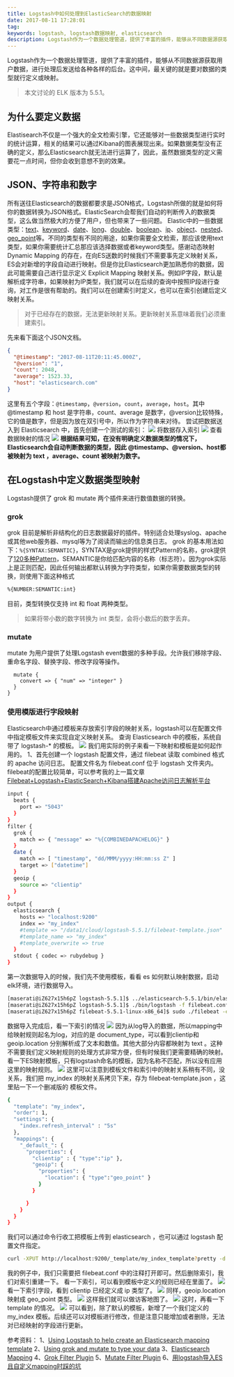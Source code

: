 ```yaml
---
title: Logstash中如何处理到ElasticSearch的数据映射
date: 2017-08-11 17:28:01
tag: 
keywords: logstash, logstash数据映射, elasticsearch
description: Logstash作为一个数据处理管道，提供了丰富的插件，能够从不同数据源获取用户数据，进行处理后发送给各种各样的后台。
---
```


Logstash作为一个数据处理管道，提供了丰富的插件，能够从不同数据源获取用户数据，进行处理后发送给各种各样的后台。这中间，最关键的就是要对数据的类型就行定义或映射。
> 本文讨论的 ELK 版本为 5.5.1。


## 为什么要定义数据
Elastisearch不仅是一个强大的全文检索引擎，它还能够对一些数据类型进行实时的统计运算，相关的结果可以通过Kibana的图表展现出来。如果数据类型没有正确的定义，那么Elasticsearch就无法进行运算了，因此，虽然数据类型的定义需要花一点时间，但你会收到意想不到的效果。

## JSON、字符串和数字
所有送往Elasticsearch的数据都要求是JSON格式，Logstash所做的就是如何将你的数据转换为JSON格式。ElasticSearch会帮我们自动的判断传入的数据类型，这么做当然极大的方便了用户，但也带来了一些问题。
Elastic中的一些数据类型：[text](https://www.elastic.co/guide/en/elasticsearch/reference/current/text.html)、[keyword](https://www.elastic.co/guide/en/elasticsearch/reference/current/keyword.html)、[date](https://www.elastic.co/guide/en/elasticsearch/reference/current/date.html)、[long](https://www.elastic.co/guide/en/elasticsearch/reference/current/number.html)、[double](https://www.elastic.co/guide/en/elasticsearch/reference/current/number.html)、[boolean](https://www.elastic.co/guide/en/elasticsearch/reference/current/boolean.html)、[ip](https://www.elastic.co/guide/en/elasticsearch/reference/current/ip.html)、[object](https://www.elastic.co/guide/en/elasticsearch/reference/current/object.html)、[nested](https://www.elastic.co/guide/en/elasticsearch/reference/current/nested.html)、[geo_point](https://www.elastic.co/guide/en/elasticsearch/reference/current/geo-point.html)等。不同的类型有不同的用途，如果你需要全文检索，那应该使用text类型，如果你需要统计汇总那应该选择数据或者keyword类型。感谢动态映射 Dynamic Mapping 的存在，在向ES送数的时候我们不需要事先定义映射关系，ES会对新增的字段自动进行映射。但是你比Elasticsearch更加熟悉你的数据，因此可能需要自己进行显示定义 Explicit Mapping 映射关系。例如IP字段，默认是解析成字符串，如果映射为IP类型，我们就可以在后续的查询中按照IP段进行查询，对工作是很有帮助的。我们可以在创建索引时定义，也可以在索引创建后定义映射关系。
> 对于已经存在的数据，无法更新映射关系。更新映射关系意味着我们必须重建索引。

先来看下面这个JSON文档。
```json
{
  "@timestamp": "2017-08-11T20:11:45.000Z",
  "@version": "1",
  "count": 2048,
  "average": 1523.33,
  "host": "elasticsearch.com"
}
```
这里有五个字段：```@timestamp```，```@version```，```count```，```average```，```host```。其中 @timestamp 和 host 是字符串，count、average 是数字，@version比较特殊，它的值是数字，但是因为放在双引号中，所以作为字符串来对待。
尝试把数据送入到 Elasticsearch 中，首先创建一个测试的索引：
![](./20170811-elasticsearch-data-mapping-in-logstash/39469-20170811172249929-901624181.png)
将数据存入索引
![](./20170811-elasticsearch-data-mapping-in-logstash/39469-20170811172301960-1150423241.png)
查看数据映射的情况
![](./20170811-elasticsearch-data-mapping-in-logstash/39469-20170811172314288-1982265310.png)
**根据结果可知，在没有明确定义数据类型的情况下，Elasticsearch会自动判断数据的类型，因此 @timestamp、@version、host都被映射为 text ，average、count 被映射为数字。**

## 在Logstash中定义数据类型映射
Logstash提供了 grok 和 mutate 两个插件来进行数值数据的转换。

### grok
grok 目前是解析非结构化的日志数据最好的插件。特别适合处理syslog、apache或其他web服务器、mysql等为了阅读而输出的信息类日志。
grok 的基本用法如下：```%{SYNTAX:SEMANTIC}```，SYNTAX是grok提供的样式Pattern的名称，grok提供了[120多种Pattern](https://github.com/logstash-plugins/logstash-patterns-core/tree/master/patterns)，SEMANTIC是你给匹配内容的名称（标志符）。因为grok实际上是正则匹配，因此任何输出都默认转换为字符类型，如果你需要数据类型的转换，则使用下面这种格式
```bash
%{NUMBER:SEMANTIC:int}
```
目前，类型转换仅支持 int 和 float 两种类型。
> 如果将带小数的数字转换为 int 类型，会将小数后的数字丢弃。


### mutate
mutate 为用户提供了处理Logstash event数据的多种手段。允许我们移除字段、重命名字段、替换字段、修改字段等操作。
```filter {
  mutate {
    convert => { "num" => "integer" }
  }
}
```

### 使用模版进行字段映射
Elasticsearch中通过模板来存放索引字段的映射关系，logstash可以在配置文件中指定模板文件来实现自定义映射关系。
查询 Elasticsearch 中的模板，系统自带了 logstash-* 的模板。
![](./20170811-elasticsearch-data-mapping-in-logstash/39469-20170811172341726-2022060215.png)
我们用实际的例子来看一下映射和模板是如何起作用的。
1、首先创建一个 logstash 配置文件，通过 filebeat 读取 combined 格式的 apache 访问日志。
配置文件名为 filebeat.conf 位于 logstash 文件夹内。filebeat的配置比较简单，可以参考我的上一篇文章[Filebeat+Logstash+ElasticSearch+Kibana搭建Apache访问日志解析平台](http://www.cnblogs.com/cocowool/p/7338426.html)

```bash
input {
  beats {
    port => "5043"
  }
}
filter {
  grok {
    match => { "message" => "%{COMBINEDAPACHELOG}" }
  }
  date {
    match => [ "timestamp", "dd/MMM/yyyy:HH:mm:ss Z" ]
    target => ["datetime"]
  }
  geoip {
    source => "clientip"
  }
}
output {
  elasticsearch {
    hosts => "localhost:9200"
    index => "my_index"
    #template => "/data1/cloud/logstash-5.5.1/filebeat-template.json"
    #template_name => "my_index"
    #template_overwrite => true
  }
  stdout { codec => rubydebug }
}
```
第一次数据导入的时候，我们先不使用模板，看看 es 如何默认映射数据，启动elk环境，进行数据导入。
```bash
[maserati@iZ627x15h6pZ logstash-5.5.1]$ ../elasticsearch-5.5.1/bin/elasticsearch 
[maserati@iZ627x15h6pZ logstash-5.5.1]$ ./bin/logstash -f filebeat.conf 
[maserati@iZ627x15h6pZ filebeat-5.5.1-linux-x86_64]$ sudo ./filebeat -e -c filebeat.yml -d "publish"
```
数据导入完成后，看一下索引的情况
![](./20170811-elasticsearch-data-mapping-in-logstash/39469-20170811172547288-1536608024.png)
因为从log导入的数据，所以mapping中给映射规则起名为log，对应的是 document_type，可以看到clientip和 geoip.location 分别解析成了文本和数值。其他大部分内容都映射为 text 。这种不需要我们定义映射规则的处理方式非常方便，但有时候我们更需要精确的映射。
看一下ES映射模板，只有logstash命名的模板，因为名称不匹配，所以没有应用这里的映射规则。
![](./20170811-elasticsearch-data-mapping-in-logstash/39469-20170811172611742-1957071184.png)
这里可以注意到模板文件和索引中的映射关系稍有不同，没关系，我们把 my_index 的映射关系拷贝下来，存为 filebeat-template.json ，这里贴一下一个删减版的 模板文件。

```bash
{
  "template": "my_index",
  "order": 1,
  "settings": {
    "index.refresh_interval" : "5s"
  },
  "mappings": {
    "_default_": {
      "properties": {
        "clientip" : { "type":"ip" },
        "geoip": {
          "properties": {
            "location": { "type":"geo_point" }
          }
        }

      }
    }
  }
}
```
我们可以通过命令行收工把模板上传到 elasticsearch ，也可以通过 logstash 配置文件指定。
```bash
curl -XPUT http://localhost:9200/_template/my_index_template?pretty -d @filebeat-template.json
```
我的例子中，我们只需要把 filebeat.conf 中的注释打开即可。然后删除索引，我们对索引重建一下。
看一下索引，可以看到模板中定义的规则已经在里面了。
![](./20170811-elasticsearch-data-mapping-in-logstash/39469-20170811172643695-153584130.png)
看一下索引字段，看到 clientip 已经定义成 ip 类型了。
![](./20170811-elasticsearch-data-mapping-in-logstash/39469-20170811172702570-768463545.png)
同样，geoip.location映射成 geo_point 类型。
![](./20170811-elasticsearch-data-mapping-in-logstash/39469-20170811172716226-1525265207.png)
这样我们就可以做访客地图了。
![](./20170811-elasticsearch-data-mapping-in-logstash/39469-20170811172731195-1160532515.png)
这时，再看一下 template 的情况。
![](./20170811-elasticsearch-data-mapping-in-logstash/39469-20170811172746163-1334997107.png)
可以看到，除了默认的模板，新增了一个我们定义的 my_index 模板。后续还可以对模板进行修改，但是注意只能增加或者删除，无法对已经映射的字段进行更新。

参考资料：
1、[Using Logstash to help create an Elasticsearch mapping template](https://www.elastic.co/blog/logstash_lesson_elasticsearch_mapping)
2、[Using grok and mutate to type your data](https://www.elastic.co/blog/little-logstash-lessons-part-using-grok-mutate-type-data)
3、[Elasticsearch Mapping](https://www.elastic.co/guide/en/elasticsearch/reference/current/mapping.html#mapping-type)
4、[Grok Filter Plugin](https://www.elastic.co/guide/en/logstash/current/plugins-filters-grok.html)
5、[Mutate Filter Plugin](https://www.elastic.co/guide/en/logstash/current/plugins-filters-mutate.html)
6、[用logstash导入ES且自定义mapping时踩的坑](http://m.blog.csdn.net/u012516166/article/details/75106184)